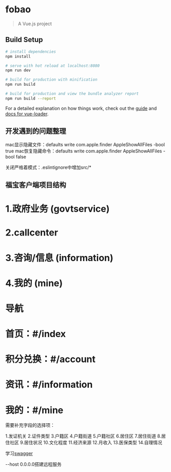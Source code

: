 # fobao

> A Vue.js project

## Build Setup

``` bash
# install dependencies
npm install

# serve with hot reload at localhost:8080
npm run dev

# build for production with minification
npm run build

# build for production and view the bundle analyzer report
npm run build --report
```

For a detailed explanation on how things work, check out the [guide](http://vuejs-templates.github.io/webpack/) and [docs for vue-loader](http://vuejs.github.io/vue-loader).

## 开发遇到的问题整理
  
mac显示隐藏文件：defaults write com.apple.finder AppleShowAllFiles -bool true
mac恢复隐藏命令：defaults write com.apple.finder AppleShowAllFiles -bool false

关闭严格着模式：.eslintignore中增加src/*

## 福宝客户端项目结构

# 1.政府业务 (govtservice)
 
# 2.callcenter

# 3.咨询/信息 (information)

# 4.我的 (mine)


# 导航
# 首页：#/index
# 积分兑换：#/account
# 资讯：#/information
# 我的：#/mine 

需要补充字段的选择项：

1.发证机关
2.证件类型
3.户籍区
4.户籍街道
5.户籍社区
6.居住区
7.居住街道
8.居住社区
9.居住状况
10.文化程度
11.经济来源
12.月收入
13.医保类型
14.自理情况
 
 
 学习[swagger](http://lubanapi.kabuzhu.com/ui/dist/#/yunpeng/post_api_ali_pay_alpay)

 --host 0.0.0.0搭建远程服务